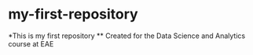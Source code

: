 # my-first-repository

*This is my first repository
** Created for the Data Science and Analytics course at EAE
